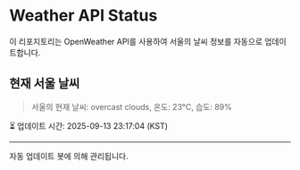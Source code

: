 
# Weather API Status

이 리포지토리는 OpenWeather API를 사용하여 서울의 날씨 정보를 자동으로 업데이트합니다.

## 현재 서울 날씨
> 서울의 현재 날씨: overcast clouds, 온도: 23°C, 습도: 89%

⏳ 업데이트 시간: 2025-09-13 23:17:04 (KST)

---
자동 업데이트 봇에 의해 관리됩니다.
